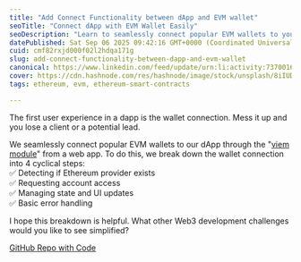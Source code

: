 ```yaml
---
title: "Add Connect Functionality between dApp and EVM wallet"
seoTitle: "Connect dApp with EVM Wallet Easily"
seoDescription: "Learn to seamlessly connect popular EVM wallets to your dApp using a simple 4-step process and enhance user experience"
datePublished: Sat Sep 06 2025 09:42:16 GMT+0000 (Coordinated Universal Time)
cuid: cmf82rxjd000f02l2hdqa171g
slug: add-connect-functionality-between-dapp-and-evm-wallet
canonical: https://www.linkedin.com/feed/update/urn:li:activity:7370016962631991296/
cover: https://cdn.hashnode.com/res/hashnode/image/stock/unsplash/8iIUDnRq87o/upload/d5bcab70620e6df6405619533d70a1cc.jpeg
tags: ethereum, evm, ethereum-smart-contracts

---
```


The first user experience in a dapp is the wallet connection. Mess it up and you lose a client or a potential lead.  
  
We seamlessly connect popular EVM wallets to our dApp through the "[viem module](https://viem.sh/)" from a web app. To do this, we break down the wallet connection into 4 cyclical steps:  
✅ Detecting if Ethereum provider exists  
✅ Requesting account access  
✅ Managing state and UI updates  
✅ Basic error handling  
  
I hope this breakdown is helpful. What other Web3 development challenges would you like to see simplified?  
  
[GitHub Repo with Code](https://github.com/IanoNjuguna/tuma-kitu/pull/1/commits)